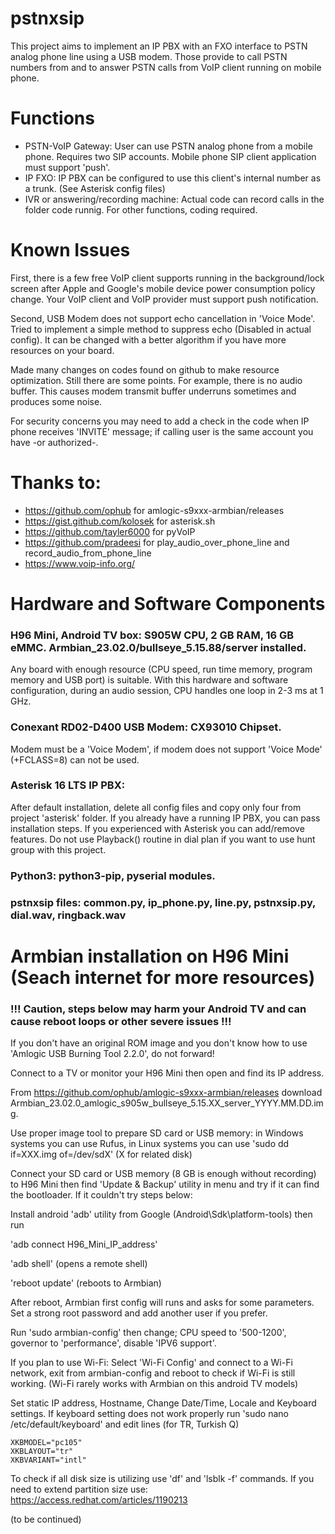 # pstnxsip

This project aims to implement an IP PBX with an FXO interface to PSTN analog phone line using a USB modem. Those provide to call PSTN numbers from and to answer PSTN calls from VoIP client running on mobile phone.

# Functions
- PSTN-VoIP Gateway:
User can use PSTN analog phone from a mobile phone. Requires two SIP accounts. Mobile phone SIP client application must support 'push'. 
- IP FXO:
IP PBX can be configured to use this client's internal number as a trunk. (See Asterisk config files)
- IVR or answering/recording machine:
Actual code can record calls in the folder code runnig. For other functions, coding required.

# Known Issues
First, there is a few free VoIP client supports running in the background/lock screen after Apple and Google's mobile device power consumption policy change. Your VoIP client and VoIP provider must support push notification.    

Second, USB Modem does not support echo cancellation in 'Voice Mode'. Tried to implement a simple method to suppress echo (Disabled in actual config). It can be changed with a better algorithm if you have more resources on your board.

Made many changes on codes found on github to make resource optimization. Still there are some points. For example, there is no audio buffer. This causes modem transmit buffer underruns sometimes and produces some noise.

For security concerns you may need to add a check in the code when IP phone receives 'INVITE' message; if calling user is the same account you have -or authorized-. 

# Thanks to:
- https://github.com/ophub for amlogic-s9xxx-armbian/releases
- https://gist.github.com/kolosek for asterisk.sh
- https://github.com/tayler6000 for pyVoIP
- https://github.com/pradeesi for play_audio_over_phone_line and record_audio_from_phone_line
- https://www.voip-info.org/


# Hardware and Software Components
### H96 Mini, Android TV box: S905W CPU, 2 GB RAM, 16 GB eMMC. Armbian_23.02.0/bullseye_5.15.88/server installed.
Any board with enough resource (CPU speed, run time memory, program memory and USB port) is suitable. With this hardware and software configuration, during an audio session, CPU handles one loop in 2-3 ms at 1 GHz.
### Conexant RD02-D400 USB Modem: CX93010 Chipset.
Modem must be a 'Voice Modem', if modem does not support 'Voice Mode' (+FCLASS=8) can not be used.
### Asterisk 16 LTS IP PBX:
After default installation, delete all config files and copy only four from project 'asterisk' folder. If you already have a running IP PBX, you can pass installation steps. If you experienced with Asterisk you can add/remove features. Do not use Playback() routine in dial plan if you want to use hunt group with this project.
### Python3: python3-pip, pyserial modules.
### pstnxsip files: common.py, ip_phone.py, line.py, pstnxsip.py, dial.wav, ringback.wav


# Armbian installation on H96 Mini (Seach internet for more resources)
### !!! Caution, steps below may harm your Android TV and can cause reboot loops or other severe issues !!!
If you don't have an original ROM image and you don't know how to use 'Amlogic USB Burning Tool 2.2.0', do not forward!

Connect to a TV or monitor your H96 Mini then open and find its IP address.

From https://github.com/ophub/amlogic-s9xxx-armbian/releases download Armbian_23.02.0_amlogic_s905w_bullseye_5.15.XX_server_YYYY.MM.DD.img.

Use proper image tool to prepare SD card or USB memory: in Windows systems you can use Rufus, in Linux systems you can use 'sudo dd if=XXX.img of=/dev/sdX' (X for related disk)

Connect your SD card or USB memory (8 GB is enough without recording) to H96 Mini then find 'Update & Backup' utility in menu and try if it can find the bootloader. If it couldn't try steps below:

Install android 'adb' utility from Google (Android\Sdk\platform-tools) then run

'adb connect H96_Mini_IP_address'

'adb shell' (opens a remote shell)

'reboot update' (reboots to Armbian)

After reboot, Armbian first config will runs and asks for some parameters. Set a strong root password and add another user if you prefer.

Run 'sudo armbian-config' then change; CPU speed to '500-1200', governor to 'performance', disable 'IPV6 support'.

If you plan to use Wi-Fi: Select 'Wi-Fi Config' and connect to a Wi-Fi network, exit from armbian-config and reboot to check if Wi-Fi is still working. (Wi-Fi rarely works with Armbian on this android TV models)

Set static IP address, Hostname, Change Date/Time, Locale and Keyboard settings. If keyboard setting does not work properly run 'sudo nano /etc/default/keyboard' and edit lines (for TR, Turkish Q)

	XKBMODEL="pc105"
	XKBLAYOUT="tr"
	XKBVARIANT="intl"

To check if all disk size is utilizing use 'df' and 'lsblk -f' commands. If you need to extend partition size use: https://access.redhat.com/articles/1190213


(to be continued)


